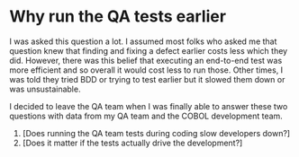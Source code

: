 # Why run the QA tests earlier

I was asked this question a lot. 
I assumed most folks who asked me that question knew that finding and fixing a defect earlier costs less which they did.
However, there was this belief that executing an end-to-end test was more efficient and so overall it would cost less to run those.
Other times, I was told they tried BDD or trying to test earlier but it slowed them down or was unsustainable.

I decided to leave the QA team when I was finally able to answer these two questions with data from my QA team and the COBOL development team.

1. [Does running the QA team tests during coding slow developers down?]
2. [Does it matter if the tests actually drive the development?]
